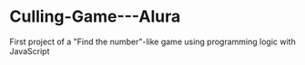 # Culling-Game---Alura
First project of a "Find the number"-like game using programming logic with JavaScript 
